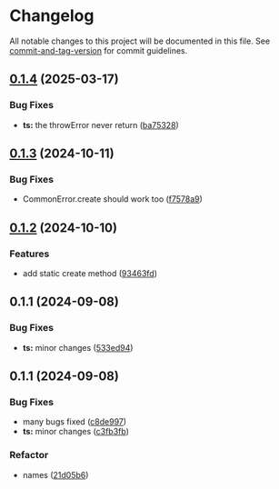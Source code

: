 # Changelog

All notable changes to this project will be documented in this file. See [commit-and-tag-version](https://github.com/absolute-version/commit-and-tag-version) for commit guidelines.

## [0.1.4](https://github.com/isdk/common-error.js/compare/v0.1.3...v0.1.4) (2025-03-17)


### Bug Fixes

* **ts:** the throwError never return ([ba75328](https://github.com/isdk/common-error.js/commit/ba75328e754ba949e73cfe3c3e47f894c8ab334d))

## [0.1.3](https://github.com/isdk/common-error.js/compare/v0.1.2...v0.1.3) (2024-10-11)


### Bug Fixes

* CommonError.create should work too ([f7578a9](https://github.com/isdk/common-error.js/commit/f7578a9ecd75a483a24a80a8e96a99303c1ef148))

## [0.1.2](https://github.com/isdk/common-error.js/compare/v0.1.1...v0.1.2) (2024-10-10)


### Features

* add static create method ([93463fd](https://github.com/isdk/common-error.js/commit/93463fd20d360c4af96d07cc295f19a4c7e514bd))

## 0.1.1 (2024-09-08)


### Bug Fixes

* **ts:** minor changes ([533ed94](https://github.com/isdk/common-error.js/commit/533ed946686188be88f8a204d390f4c3d1e25f73))

## 0.1.1 (2024-09-08)


### Bug Fixes

* many bugs fixed ([c8de997](https://github.com/isdk/ipc-server.js/commit/c8de997722faf495d49a9bc12a95c72a1af3c94e))
* **ts:** minor changes ([c3fb3fb](https://github.com/isdk/ipc-server.js/commit/c3fb3fba29fc061fb6351db325393db38e7575c9))


### Refactor

* names ([21d05b6](https://github.com/isdk/ipc-server.js/commit/21d05b6bb56e2c0e37db20bb8b8c2dc19e4efd19))

